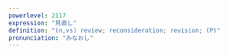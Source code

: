 ```yaml
---
powerlevel: 2117
expression: "見直し"
definition: "(n,vs) review; reconsideration; revision; (P)"
pronunciation: "みなおし"
---
```

